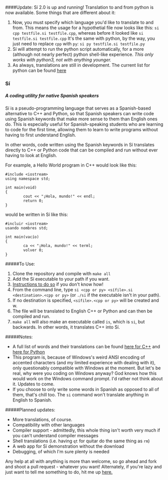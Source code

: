 ####Update:
Sí 2.0 is up and running! Translation to and from python is now available. 
Some things that are different about it:

1. Now, you must specify which language you'd like to translate to and from. This means the usage for a hypothetial file now looks like this: `si cpp testfile.si testfile.cpp`, whereas before it looked like `si testfile.si testfile.cpp` It's the same with python, by the way, you just need to replace `cpp` with `py`: `si py testfile.si testfile.py`
2. Sí will attempt to run the python script automatically, for a more (although not nearly perfect) python shell-like experience. *This only works with python3, not with anything younger.*
3. As always, translations are still in development. The current list for python can be found [here](https://docs.google.com/document/d/1-K0fD7VggYoBeeeJRqcQnw3W_9d-RqdDuT5c9MRoZ8E/edit?usp=sharing)

### Sí
##### A coding utility for native Spanish speakers

Sí is a pseudo-programming language that serves as a Spanish-based alternative to C++ and Python, so that Spanish speakers can write code using Spanish keywords that make more sense to them than English ones do. This is especially useful for Spanish-speaking students who are learning to code for the first time, allowing them to learn to write programs without having to first understand English.

In other words, code written using the Spanish keywords in Sí translates directly to C++ or Python code that can be compiled and run without ever having to look at English.

For example, a Hello World program in C++ would look like this:
```
#include <iostream>
using namespace std;

int main(void)
{
        cout << "¡Hola, mundo!" << endl;
        return 0;
}
```
would be written in Sí like this:
```
#incluir <iostream>
usando nombres std;

int main(vacío)
{
        ca << "¡Hola, mundo!" << terml;
        volver 0;
}
```

#####To Use:

1. Clone the repository and compile with `make all`
2. Add the Sí executable to your path if you want.
  1. [Instructions to do so](http://unix.stackexchange.com/questions/162134/how-to-execute-a-bash-script-without-typing) if you don't know how!
3. From the command line, type `si <cpp or py> <sífile>.si <destination>.<cpp or py>` (or `./si` if
the executable isn't in your path).
  1. If no destination is specified, `<sífile>.<cpp or py>` will be created and w.
4. The file will be translated to English C++ or Python and can then be compiled and run.
5. `make all` will also make an executable called `is`, which is `si`, but backwards. In other words, it translates C++ into Sí.

#####Notes:

* A full list of words and their translations can be found [here for C++](https://docs.google.com/document/d/1c7vxJ4XN6ZArNbPVxBXsT-MwcSWAqconURG9hyf_63w/edit?usp=sharing) and [here for Python](https://docs.google.com/document/d/1-K0fD7VggYoBeeeJRqcQnw3W_9d-RqdDuT5c9MRoZ8E/edit?usp=sharing)
* This program is, because of Windows's weird ANSI encoding of accented characters (and my limited experience with dealing with it), only questionably compatible with Windows at the moment. But let's be real, why were you coding on Windows anyway? God knows how this would work on the Windows command prompt. I'd rather not think about it. Updates to come.
* If you choose to only write some words in Spanish as opposed to all of them, that's chill too. The `si` command won't translate anything in English to Spanish.

#####Planned updates:

* More translations, of course.
* Compatibility with other languages
* Compiler support - admittedly, this whole thing isn't worth very much if you can't understand compiler messages
* Shell translations (i.e. having `qt` for quitar do the same thing as `rm`)
* A web app for Sí demonstration without the download
* Debugging, of which I'm sure plenty is needed

Any help at all with anything is more than welcome, so go ahead and fork and shoot a pull request - whatever you want!
Alternately, if you're lazy and just want to tell me something to do, hit me up [here.](http://goo.gl/forms/KPEAhqB33H3q5IcF2)
